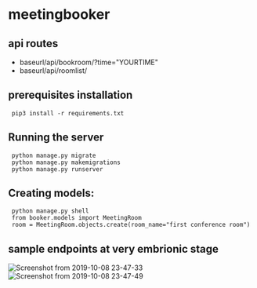 # meetingbooker

## api routes
  - baseurl/api/bookroom/?time="YOURTIME"
  - baseurl/api/roomlist/
  
## prerequisites installation

     pip3 install -r requirements.txt
          
     
## Running the server

     python manage.py migrate
     python manage.py makemigrations
     python manage.py runserver
     
## Creating models:
 
     python manage.py shell
     from booker.models import MeetingRoom
     room = MeetingRoom.objects.create(room_name="first conference room")


   
     
## sample endpoints at very embrionic stage

![Screenshot from 2019-10-08 23-47-33](https://user-images.githubusercontent.com/9798362/66422058-9d496300-ea26-11e9-9b42-fe2f05b612f4.png)
![Screenshot from 2019-10-08 23-47-49](https://user-images.githubusercontent.com/9798362/66422061-9f132680-ea26-11e9-897c-97d7a566944f.png)
